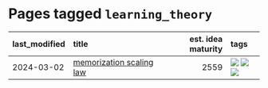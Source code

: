 # Pages tagged `learning_theory`

|last_modified|title|est. idea maturity|tags
|:---|:---|---:|:---|
|2024-03-02|[memorization scaling law](../memorization_scaling_law.md)|2559|[![](https://img.shields.io/badge/tag-experimental-4072a1)](../tags/experimental.md) [![](https://img.shields.io/badge/tag-learning_theory-7a219d)](../tags/learning_theory.md) [![](https://img.shields.io/badge/tag-scaling-a777bf)](../tags/scaling.md)|